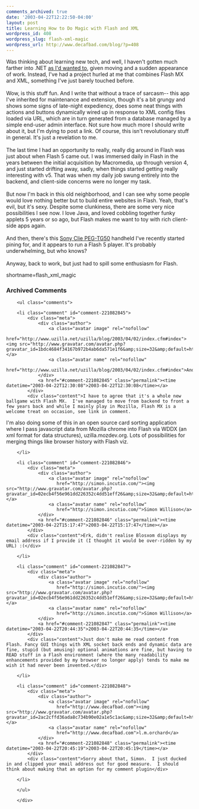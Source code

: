 ```yaml
---
comments_archived: true
date: '2003-04-22T12:22:50-04:00'
layout: post
title: Learning How to Do Magic with Flash and XML
wordpress_id: 408
wordpress_slug: flash-xml-magic
wordpress_url: http://www.decafbad.com/blog/?p=408
---
```

Was thinking about learning new tech, and well, I haven't gotten much
farther into .NET
<a href="http://www.decafbad.com/blog/tech/dot_net_newbie.html" target="_top">as I'd wanted to</a>,
given moving and a sudden appearance of work.  Instead, I've had
a project hurled at me that combines Flash MX and XML, something I've
just barely touched before.
<br /><br />
Wow, is this stuff fun.  And I write that without a trace of sarcasm--
this app I've inherited for maintenance and extension, though it's a
bit grungy and shows some signs of late-night expediency, does some
neat things with actions and buttons dynamically wired up in response
to XML config files loaded via URL, which are in turn generated from a
database managed by a simple end-user admin interface.  Not sure how
much more I should write about it, but I'm dying to post a link.  Of
course, this isn't revolutionary stuff in general.  It's just a revelation
to me.
<br /><br />
The last time I had an opportunity to really, really dig around in
Flash was just about when Flash 5 came out.  I was immersed daily in
Flash in the years between the initial acquisition by Macromedia, up
through version 4, and just started drifting away, sadly, when things
started getting really interesting with v5.  That was when my daily
job swung entirely into the backend, and client-side concerns were
no longer my task.
<br /><br />
But now I'm back in this old neighborhood, and I can see why some
people would love nothing better but to build entire websites in
Flash.  Yeah, that's evil, but it's sexy.  Despite some clunkiness,
there are some very nice possibilities I see now.  I love Java, and
loved cobbling together funky applets 5 years or so ago, but Flash
makes me want to toy with rich client-side apps again.
<br /><br />
And then, there's this
<a href="http://sonyelectronics.sonystyle.com/micros/clie/models/tg50.html" target="_top">Sony Clie PEG-TG50</a>
handheld I've recently started pining for, and it appears to run a
Flash 5 player.  It's probably underwhelming, but who knows?
<br /><br />
Anyway, back to work, but just had to spill some enthusiasm for
Flash.
<!--more-->
shortname=flash_xml_magic

<div id="comments" class="comments archived-comments">
            <h3>Archived Comments</h3>
            
        <ul class="comments">
            
        <li class="comment" id="comment-221082845">
            <div class="meta">
                <div class="author">
                    <a class="avatar image" rel="nofollow" 
                       href="http://www.uzilla.net/uzilla/blog/2003/04/02/index.cfm#index"><img src="http://www.gravatar.com/avatar.php?gravatar_id=1bdc4684f34167b972b4ab6da571e1f6&amp;size=32&amp;default=http://mediacdn.disqus.com/1320279820/images/noavatar32.png"/></a>
                    <a class="avatar name" rel="nofollow" 
                       href="http://www.uzilla.net/uzilla/blog/2003/04/02/index.cfm#index">AndyEd</a>
                </div>
                <a href="#comment-221082845" class="permalink"><time datetime="2003-04-22T12:30:08">2003-04-22T12:30:08</time></a>
            </div>
            <div class="content">I have to agree that it's a whole new ballgame with Flash MX.  I've managed to move from backend to front a few years back and while I mainly play in Mozilla, Flash MX is a welcome treat on occasion, see link in comment.

I'm also doing some of this in an open source card sorting application where I pass javascript data from Mozilla chrome into Flash via WDDX (an xml format for data structures),  uzilla.mozdev.org. Lots of possibilities for merging things like browser history with Flash viz.</div>
            
        </li>
    
        <li class="comment" id="comment-221082846">
            <div class="meta">
                <div class="author">
                    <a class="avatar image" rel="nofollow" 
                       href="http://simon.incutio.com/"><img src="http://www.gravatar.com/avatar.php?gravatar_id=02ecb4f56e961dd226352c4dd51eff26&amp;size=32&amp;default=http://mediacdn.disqus.com/1320279820/images/noavatar32.png"/></a>
                    <a class="avatar name" rel="nofollow" 
                       href="http://simon.incutio.com/">Simon Willison</a>
                </div>
                <a href="#comment-221082846" class="permalink"><time datetime="2003-04-22T15:17:47">2003-04-22T15:17:47</time></a>
            </div>
            <div class="content">Erk, didn't realise Blosxom displays my email address if I provide it (I thought it would be over-ridden by my URL) :(</div>
            
        </li>
    
        <li class="comment" id="comment-221082847">
            <div class="meta">
                <div class="author">
                    <a class="avatar image" rel="nofollow" 
                       href="http://simon.incutio.com/"><img src="http://www.gravatar.com/avatar.php?gravatar_id=02ecb4f56e961dd226352c4dd51eff26&amp;size=32&amp;default=http://mediacdn.disqus.com/1320279820/images/noavatar32.png"/></a>
                    <a class="avatar name" rel="nofollow" 
                       href="http://simon.incutio.com/">Simon Willison</a>
                </div>
                <a href="#comment-221082847" class="permalink"><time datetime="2003-04-22T20:44:35">2003-04-22T20:44:35</time></a>
            </div>
            <div class="content">Just don't make me read content from Flash. Fancy GUI things with XML socket back ends and dynamic data are fine, stupid (but amusing) optional animations are fine, but having to READ stuff in a Flash environment (where the many readability enhancements provided by my browser no longer apply) tends to make me wish it had never been invented.</div>
            
        </li>
    
        <li class="comment" id="comment-221082848">
            <div class="meta">
                <div class="author">
                    <a class="avatar image" rel="nofollow" 
                       href="http://www.decafbad.com"><img src="http://www.gravatar.com/avatar.php?gravatar_id=2ac2cffd36ada8c734b90e02a1e5c1ac&amp;size=32&amp;default=http://mediacdn.disqus.com/1320279820/images/noavatar32.png"/></a>
                    <a class="avatar name" rel="nofollow" 
                       href="http://www.decafbad.com">l.m.orchard</a>
                </div>
                <a href="#comment-221082848" class="permalink"><time datetime="2003-04-22T20:45:19">2003-04-22T20:45:19</time></a>
            </div>
            <div class="content">Sorry about that, Simon.  I just ducked in and clipped your email address out for good measure.  I should think about making that an option for my comment plugin</div>
            
        </li>
    
        </ul>
    
        </div>
    